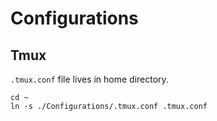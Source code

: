 # Configurations

## Tmux
`.tmux.conf` file lives in home directory.
```
cd ~
ln -s ./Configurations/.tmux.conf .tmux.conf
```
